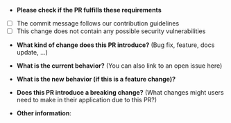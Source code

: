 -   **Please check if the PR fulfills these requirements**

*   [ ] The commit message follows our contribution guidelines
*   [ ] This change does not contain any possible security vulnerabilities

-   **What kind of change does this PR introduce?** (Bug fix, feature, docs update, ...)

-   **What is the current behavior?** (You can also link to an open issue here)

-   **What is the new behavior (if this is a feature change)?**

-   **Does this PR introduce a breaking change?** (What changes might users need to make in their application due to this PR?)

-   **Other information**:
